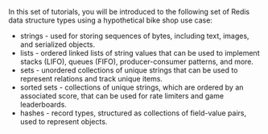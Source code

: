 In this set of tutorials, you will be introduced to the following set of Redis data structure types using a hypothetical bike shop use case:

- strings - used for storing sequences of bytes, including text, images, and serialized objects.
- lists - ordered linked lists of string values that can be used to implement stacks (LIFO), queues (FIFO), producer-consumer patterns, and more.
- sets - unordered collections of unique strings that can be used to represent relations and track unique items.
- sorted sets - collections of unique strings, which are ordered by an associated score, that can be used for rate limiters and game leaderboards.
- hashes - record types, structured as collections of field-value pairs, used to represent objects.